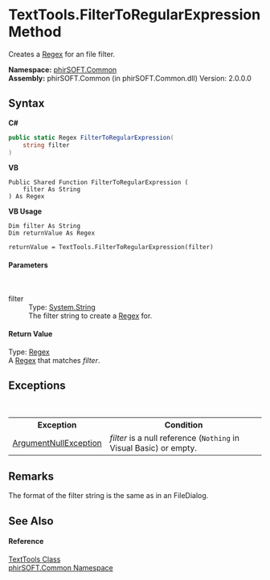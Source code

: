 # TextTools.FilterToRegularExpression Method 
 

Creates a <a href="http://msdn2.microsoft.com/en-us/library/6f7hht7k" target="_blank">Regex</a> for an file filter.

**Namespace:**&nbsp;<a href="e822f0a1-f524-76ce-c72d-9a62b8c4e673">phirSOFT.Common</a><br />**Assembly:**&nbsp;phirSOFT.Common (in phirSOFT.Common.dll) Version: 2.0.0.0

## Syntax

**C#**<br />
``` C#
public static Regex FilterToRegularExpression(
	string filter
)
```

**VB**<br />
``` VB
Public Shared Function FilterToRegularExpression ( 
	filter As String
) As Regex
```

**VB Usage**<br />
``` VB Usage
Dim filter As String
Dim returnValue As Regex

returnValue = TextTools.FilterToRegularExpression(filter)
```


#### Parameters
&nbsp;<dl><dt>filter</dt><dd>Type: <a href="http://msdn2.microsoft.com/en-us/library/s1wwdcbf" target="_blank">System.String</a><br />The filter string to create a <a href="http://msdn2.microsoft.com/en-us/library/6f7hht7k" target="_blank">Regex</a> for.</dd></dl>

#### Return Value
Type: <a href="http://msdn2.microsoft.com/en-us/library/6f7hht7k" target="_blank">Regex</a><br />A <a href="http://msdn2.microsoft.com/en-us/library/6f7hht7k" target="_blank">Regex</a> that matches *filter*.

## Exceptions
&nbsp;<table><tr><th>Exception</th><th>Condition</th></tr><tr><td><a href="http://msdn2.microsoft.com/en-us/library/27426hcy" target="_blank">ArgumentNullException</a></td><td>*filter* is a null reference (`Nothing` in Visual Basic) or empty.</td></tr></table>

## Remarks
The format of the filter string is the same as in an FileDialog.

## See Also


#### Reference
<a href="2e395fd1-d992-5ecb-0f70-e13af06aba17">TextTools Class</a><br /><a href="e822f0a1-f524-76ce-c72d-9a62b8c4e673">phirSOFT.Common Namespace</a><br />